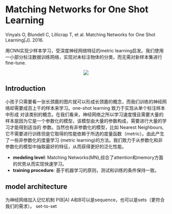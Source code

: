 # Matching Networks for One Shot Learning

Vinyals O, Blundell C, Lillicrap T, et al. Matching Networks for One Shot Learning[J]. 2016.

用CNN实现少样本学习，受深度神经网络特征的metric learning启发。我们使用一小部分标注数据训练网络，实现对未标注物体的分类，而无需对新样本集进行fine-tune.

<div align="center">
  <img src="https://i.loli.net/2018/04/19/5ad87828825a5.png" />
</div>

## Introduction

小孩子只需要看一张长颈鹿的图片就可以形成长颈鹿的概念，而我们训练的神经网络却需要成百上千的样本来学习。one-shot learning 致力于实现从单个标注样本中形成
对该类别的概念。在我们看来，神经网络之所以学习速度慢且需要大量的样本是因为它是一个参数化的模型，该模型由大量的参数构成，需要进行大量的学习才能得到适当的
参数。当然也有非参数化的模型，比如 Nearest Neighbours,它不需要进行训练但是它取得的性能依赖于所选的度量函数（metric）。由此产生了一些非参数化的度量学习
(metric learning)的方法。我们致力于从参数化和非参数化的模型中抽取最好的特征，从而获得更好的泛化性能。

- **medeling level**: Matching Networks(MN),综合了attention和memory方面的优势从而实现快速学习。
- **training procedure**: 基于机器学习的原则，测试和训练的条件保持一致。

## model architecture

为神经网络加入记忆机制 P(B|A) A和B可以是sequence，也可以是sets（更符合我们的需求）。 set-to-set






